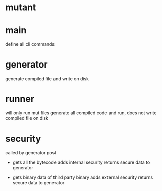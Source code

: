 # mutant

# main
define all cli commands

# generator
generate compiled file and write on disk

# runner
will only run mut files
generate all compiled code and run, does not write compiled file on disk

# security
called by generator post
- gets all the bytecode
adds internal security
returns secure data to generator

- gets binary data of third party binary
adds external security
returns secure data to generator